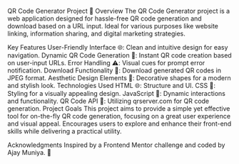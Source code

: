 
QR Code Generator Project 🚀
Overview
The QR Code Generator project is a web application designed for hassle-free QR code generation and download based on a URL input. Ideal for various purposes like website linking, information sharing, and digital marketing strategies.

Key Features
User-Friendly Interface 🌐:
Clean and intuitive design for easy navigation.
Dynamic QR Code Generation 📲:
Instant QR code creation based on user-input URLs.
Error Handling ⚠️:
Visual cues for prompt error notification.
Download Functionality 📁:
Download generated QR codes in JPEG format.
Aesthetic Design Elements 🎨:
Decorative shapes for a modern and stylish look.
Technologies Used
HTML 🌐: Structure and UI.
CSS 🎨: Styling for a visually appealing design.
JavaScript 🚀: Dynamic interactions and functionality.
QR Code API 🤖: Utilizing qrserver.com for QR code generation.
Project Goals
This project aims to provide a simple yet effective tool for on-the-fly QR code generation, focusing on a great user experience and visual appeal. Encourages users to explore and enhance their front-end skills while delivering a practical utility.

Acknowledgments
Inspired by a Frontend Mentor challenge and coded by Ajay Muniya. 🙌
